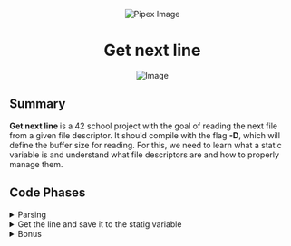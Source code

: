 <p align="center">
    <img src="https://www.42porto.com/wp-content/uploads/2024/08/42-Porto-Horizontal.png" alt="Pipex Image" />
</p>
<h1 align="center">Get next line</h1>
<p align="center">
    <img src="https://github.com/user-attachments/assets/ca0ec9d2-b97d-4e3c-b646-5a03cf7bad6d" alt="Image" />
</p>

## Summary
<p>
    <b>Get next line </b> is a 42 school project with the goal of reading the next file from a given file descriptor. It should compile with the flag <b>-D</b>, which will define the buffer size for reading. For this, we need to learn what a static variable is and understand what file descriptors are and how to properly manage them.
</p>

## Code Phases
<details>
	<summary>Parsing</summary>
<ol>
    <li>First, we check if the file descriptor <b>(fd)</b> is smaller than 0. This happens because the first possible fd is <b>0</b>, which is standard input. <b>1</b> means <b>standard output</b> and <b>2</b> means <b>standard error</b>. After that, all other fds are created by the user, as shown in the example I provided in the main function using <b>open( )</b> to open some test files.</b></li>
	<li>Check if the macro <b>BUFFER_SIZE</b> is greater than 0, because its value will determine the number of characters we will read.</li>
</ol>
</details>

<details>
	<summary>Get the line and save it to the statig variable</summary>
<ol>
    <li>Call <b>copy_fd( )</b> to read from the provided file descriptor.</b>
	<ol>
		<li>Alocate memory fot hte <b>buffer</b> variable to storage the character read</b></li>
		<li><b>Call read( )</b> with the parameters <b>fd</b> (the file descriptor from which it will be reading), <b>buffer</b> (which is the array of characters that we allocate memory for) and <b>BUFFER_SIZE</b> (the number of characters to be read).</li>
		<li>It will be on a loop that continues until reaches the end of the file or finds the <b>'\n'</b> (meaning a new line).</li>
		<li>Call <b>add_to_strgs( )</b> on each iteration of the loop to add the content read to the static variable.</li>
		<li>Call <b>check_for_new_line( )</b> to check if the static variable already contains the new line.</li>
	</ol>
	<li>Check if the document is empty or if all the characters have already been read, and if so, return NULL.</li>
	<li>Call <b>verify_newline( )</b> to get the string for the program to return. There are a few possible outcomes for this function:
	<ol>
		<li>There is a new line and nothing else after it. Therefore, the program will save everything in the variable <b>next_line</b> and the static variable will be empty.</li>
		<li>There is a new line and more content after it. The <b>next_line</b> variable gets all the content up to the new line and the rest is kept in the static variable.</li>
		<li>There is no new line, so it will save all the content stored in the static variable to <b>next_line</b>.</li>
		<li>The first character is already a new line, so it saves only the new line in the <b>next_line</b> variable and keeps the rest in the static variable.</li>
	<ol>
</ol>
</details>

<details>
	<summary>Bonus</summary>
The bonus part of this program follows the exact same structure as the mandatory one, with the only difference being the static variable. In this case, it will be an array of char arrays that stores the values for each file descriptor (fd) sent to the program.
<details>

## Code Setup
<p>
    <b>Step 1:</b> Clone the repository
</p>

    git clone https://github.com/Hugofslopes/get_next_line

<p>
    <b>Step 2:</b> Open the terminal on the repo folder and write
</p>

    make

<p>
    <b>Step 3:</b> Execute main
</p>

    ./main

<p>
    <b>Step 4:</b> Execute main bonus
</p>

    make bonus ; ./mainbonus

## Improvements
<p>
    
</p>